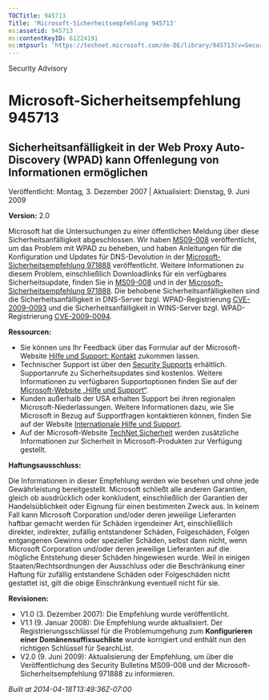 ```yaml
---
TOCTitle: 945713
Title: 'Microsoft-Sicherheitsempfehlung 945713'
ms:assetid: 945713
ms:contentKeyID: 61224191
ms:mtpsurl: 'https://technet.microsoft.com/de-DE/library/945713(v=Security.10)'
---
```


Security Advisory

Microsoft-Sicherheitsempfehlung 945713
======================================

Sicherheitsanfälligkeit in der Web Proxy Auto-Discovery (WPAD) kann Offenlegung von Informationen ermöglichen
-------------------------------------------------------------------------------------------------------------

Veröffentlicht: Montag, 3. Dezember 2007 | Aktualisiert: Dienstag, 9. Juni 2009

**Version:** 2.0

Microsoft hat die Untersuchungen zu einer öffentlichen Meldung über diese Sicherheitsanfälligkeit abgeschlossen. Wir haben [MS09-008](https://go.microsoft.com/fwlink/?linkid=139821) veröffentlicht, um das Problem mit WPAD zu beheben, und haben Anleitungen für die Konfiguration und Updates für DNS-Devolution in der [Microsoft-Sicherheitsempfehlung 971888](https://www.microsoft.com/germany/technet/sicherheit/empfehlungen/971888.mspx) veröffentlicht. Weitere Informationen zu diesem Problem, einschließlich Downloadlinks für ein verfügbares Sicherheitsupdate, finden Sie in [MS09-008](https://go.microsoft.com/fwlink/?linkid=139821) und in der [Microsoft-Sicherheitsempfehlung 971888](https://www.microsoft.com/germany/technet/sicherheit/empfehlungen/971888.mspx). Die behobene Sicherheitsanfälligkeiten sind die Sicherheitsanfälligkeit in DNS-Server bzgl. WPAD-Registrierung [CVE-2009-0093](https://www.cve.mitre.org/cgi-bin/cvename.cgi?name=cve-2009-0093) und die Sicherheitsanfälligkeit in WINS-Server bzgl. WPAD-Registrierung [CVE-2009-0094](https://www.cve.mitre.org/cgi-bin/cvename.cgi?name=cve-2009-0094).

**Ressourcen:**

-   Sie können uns Ihr Feedback über das Formular auf der Microsoft-Website [Hilfe und Support: Kontakt](https://support.microsoft.com/common/survey.aspx?scid=sw;en;1257&amp;showpage=1&amp;ws=technet&amp;sd=tech) zukommen lassen.
-   Technischer Support ist über den [Security Supports](https://go.microsoft.com/fwlink/?linkid=21131) erhältlich. Supportanrufe zu Sicherheitsupdates sind kostenlos. Weitere Informationen zu verfügbaren Supportoptionen finden Sie auf der [Microsoft-Website „Hilfe und Support“](https://support.microsoft.com/).
-   Kunden außerhalb der USA erhalten Support bei ihren regionalen Microsoft-Niederlassungen. Weitere Informationen dazu, wie Sie Microsoft in Bezug auf Supportfragen kontaktieren können, finden Sie auf der Website [Internationale Hilfe und Support](https://go.microsoft.com/fwlink/?linkid=21155).
-   Auf der Microsoft-Website [TechNet Sicherheit](https://technet.microsoft.com/de-de/security/default.aspx) werden zusätzliche Informationen zur Sicherheit in Microsoft-Produkten zur Verfügung gestellt.

**Haftungsausschluss:**

Die Informationen in dieser Empfehlung werden wie besehen und ohne jede Gewährleistung bereitgestellt. Microsoft schließt alle anderen Garantien, gleich ob ausdrücklich oder konkludent, einschließlich der Garantien der Handelsüblichkeit oder Eignung für einen bestimmten Zweck aus. In keinem Fall kann Microsoft Corporation und/oder deren jeweilige Lieferanten haftbar gemacht werden für Schäden irgendeiner Art, einschließlich direkter, indirekter, zufällig entstandener Schäden, Folgeschäden, Folgen entgangenen Gewinns oder spezieller Schäden, selbst dann nicht, wenn Microsoft Corporation und/oder deren jeweilige Lieferanten auf die mögliche Entstehung dieser Schäden hingewiesen wurde. Weil in einigen Staaten/Rechtsordnungen der Ausschluss oder die Beschränkung einer Haftung für zufällig entstandene Schäden oder Folgeschäden nicht gestattet ist, gilt die obige Einschränkung eventuell nicht für sie.

**Revisionen:**

-   V1.0 (3. Dezember 2007): Die Empfehlung wurde veröffentlicht.
-   V1.1 (9. Januar 2008): Die Empfehlung wurde aktualisiert. Der Registrierungsschlüssel für die Problemumgehung zum **Konfigurieren einer Domänensuffixsuchliste** wurde korrigiert und enthält nun den richtigen Schlüssel für SearchList.
-   V2.0 (9. Juni 2009): Aktualisierung der Empfehlung, um über die Veröffentlichung des Security Bulletins MS09-008 und der Microsoft-Sicherheitsempfehlung 971888 zu informieren.

*Built at 2014-04-18T13:49:36Z-07:00*
